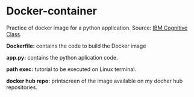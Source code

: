 # Docker-container
Practice of docker image for a python application. Source: [IBM Cognitive Class](https://cognitiveclass.ai/courses/docker-essentials). 

**Dockerfile:** contains the code to build the Docker image

**app.py:** contains the python aplication code.

**path exec:** tutorial to be executed on Linux terminal. 

**docker hub repo:** printscreen of the image available on my docher hub repositories. 


